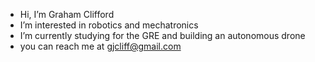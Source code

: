 - Hi, I’m Graham Clifford
- I’m interested in robotics and mechatronics
- I’m currently studying for the GRE and building an autonomous drone
- you can reach me at gjcliff@gmail.com
